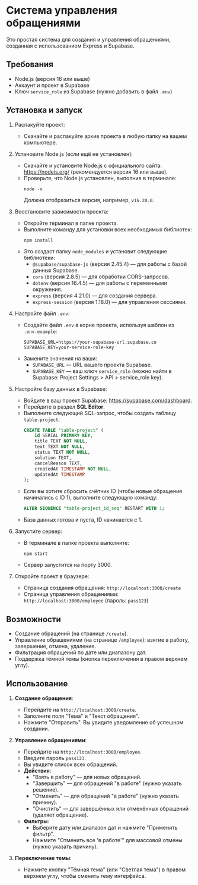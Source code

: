 # Система управления обращениями

Это простая система для создания и управления обращениями, созданная с использованием Express и Supabase.

## Требования

- Node.js (версия 16 или выше)
- Аккаунт и проект в Supabase
- Ключ `service_role` из Supabase (нужно добавить в файл `.env`)

## Установка и запуск

1. Распакуйте проект:
   - Скачайте и распакуйте архив проекта в любую папку на вашем компьютере.

2. Установите Node.js (если ещё не установлен):
   - Скачайте и установите Node.js с официального сайта: https://nodejs.org/ (рекомендуется версия 16 или выше).
   - Проверьте, что Node.js установлен, выполнив в терминале:
     ```
     node -v
     ```
     Должна отобразиться версия, например, `v16.20.0`.

3. Восстановите зависимости проекта:
   - Откройте терминал в папке проекта.
   - Выполните команду для установки всех необходимых библиотек:
     ```
     npm install
     ```
   - Это создаст папку `node_modules` и установит следующие библиотеки:
     - `@supabase/supabase-js` (версия 2.45.4) — для работы с базой данных Supabase.
     - `cors` (версия 2.8.5) — для обработки CORS-запросов.
     - `dotenv` (версия 16.4.5) — для работы с переменными окружения.
     - `express` (версия 4.21.0) — для создания сервера.
     - `express-session` (версия 1.18.0) — для управления сессиями.

4. Настройте файл `.env`:
   - Создайте файл `.env` в корне проекта, используя шаблон из `.env.example`:
     ```
     SUPABASE_URL=https://your-supabase-url.supabase.co
     SUPABASE_KEY=your-service-role-key
     ```
   - Замените значения на ваши:
     - `SUPABASE_URL` — URL вашего проекта Supabase.
     - `SUPABASE_KEY` — ваш ключ `service_role` (можно найти в Supabase: Project Settings > API > service_role key).

5. Настройте базу данных в Supabase:
   - Войдите в ваш проект Supabase: https://supabase.com/dashboard.
   - Перейдите в раздел **SQL Editor**.
   - Выполните следующий SQL-запрос, чтобы создать таблицу `table-project`:
     ```sql
     CREATE TABLE "table-project" (
         id SERIAL PRIMARY KEY,
         title TEXT NOT NULL,
         text TEXT NOT NULL,
         status TEXT NOT NULL,
         solution TEXT,
         cancelReason TEXT,
         createdAt TIMESTAMP NOT NULL,
         updatedAt TIMESTAMP
     );
     ```
   - Если вы хотите сбросить счётчик ID (чтобы новые обращения начинались с ID 1), выполните следующую команду:
     ```sql
     ALTER SEQUENCE "table-project_id_seq" RESTART WITH 1;
     ```
   - База данных готова и пуста, ID начинается с 1.

6. Запустите сервер:
   - В терминале в папке проекта выполните:
     ```
     npm start
     ```
   - Сервер запустится на порту 3000.

7. Откройте проект в браузере:
   - Страница создания обращения: `http://localhost:3000/create`
   - Страница управления обращениями: `http://localhost:3000/employee` (пароль: `pass123`)

## Возможности

- Создание обращений (на странице `/create`).
- Управление обращениями (на странице `/employee`): взятие в работу, завершение, отмена, удаление.
- Фильтрация обращений по дате или диапазону дат.
- Поддержка тёмной темы (кнопка переключения в правом верхнем углу).

## Использование

1. **Создание обращения**:
   - Перейдите на `http://localhost:3000/create`.
   - Заполните поля "Тема" и "Текст обращения".
   - Нажмите "Отправить". Вы увидите уведомление об успешном создании.

2. **Управление обращениями**:
   - Перейдите на `http://localhost:3000/employee`.
   - Введите пароль `pass123`.
   - Вы увидите список всех обращений.
   - **Действия**:
     - "Взять в работу" — для новых обращений.
     - "Завершить" — для обращений "в работе" (нужно указать решение).
     - "Отменить" — для обращений "в работе" (нужно указать причину).
     - "Очистить" — для завершённых или отменённых обращений (удаляет обращение).
   - **Фильтры**:
     - Выберите дату или диапазон дат и нажмите "Применить фильтр".
     - Нажмите "Отменить все 'в работе'" для массовой отмены (нужно указать причину).

3. **Переключение темы**:
   - Нажмите кнопку "Тёмная тема" (или "Светлая тема") в правом верхнем углу, чтобы сменить тему интерфейса.
